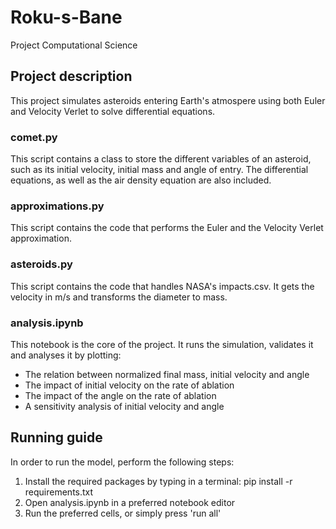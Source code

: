 # Roku-s-Bane
Project Computational Science

## Project description
This project simulates asteroids entering Earth's atmospere using both Euler and Velocity Verlet to solve differential equations.

### comet.py
This script contains a class to store the different variables of an asteroid, such as its initial velocity, initial mass and angle of entry. The differential equations, as well as the air density equation are also included.

### approximations.py
This script contains the code that performs the Euler and the Velocity Verlet approximation.

### asteroids.py
This script contains the code that handles NASA's impacts.csv. It gets the velocity in m/s and transforms the diameter to mass.

### analysis.ipynb
This notebook is the core of the project. It runs the simulation, validates it and analyses it by plotting:
- The relation between normalized final mass, initial velocity and angle
- The impact of initial velocity on the rate of ablation
- The impact of the angle on the rate of ablation
- A sensitivity analysis of initial velocity and angle

## Running guide
In order to run the model, perform the following steps:

1. Install the required packages by typing in a terminal: pip install -r requirements.txt
2. Open analysis.ipynb in a preferred notebook editor
3. Run the preferred cells, or simply press 'run all'